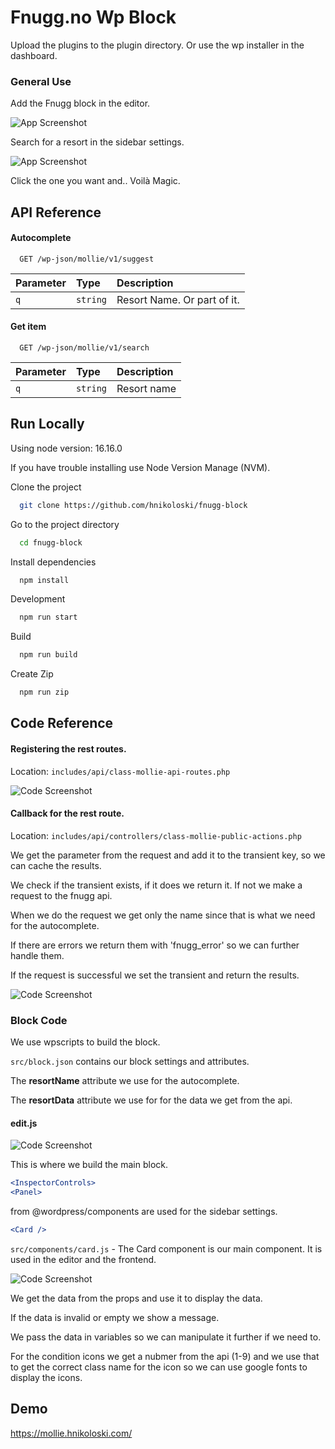 # Fnugg.no Wp Block

Upload the plugins to the plugin directory. Or use the wp installer in the dashboard.

### General Use

Add the Fnugg block in the editor.

![App Screenshot](./assets/readme/Screenshot_1.png)

Search for a resort in the sidebar settings.

![App Screenshot](./assets/readme/Screenshot_2.png)

Click the one you want and.. Voilà Magic.

## API Reference

#### Autocomplete

```http
  GET /wp-json/mollie/v1/suggest
```

| Parameter | Type     | Description                 |
| :-------- | :------- | :-------------------------- |
| `q`       | `string` | Resort Name. Or part of it. |

#### Get item

```http
  GET /wp-json/mollie/v1/search
```

| Parameter | Type     | Description |
| :-------- | :------- | :---------- |
| `q`       | `string` | Resort name |

## Run Locally

Using node version: 16.16.0

If you have trouble installing use Node Version Manage (NVM).

Clone the project

```bash
  git clone https://github.com/hnikoloski/fnugg-block
```

Go to the project directory

```bash
  cd fnugg-block
```

Install dependencies

```bash
  npm install
```

Development

```bash
  npm run start
```

Build

```bash
  npm run build
```

Create Zip

```bash
  npm run zip
```

## Code Reference

#### Registering the rest routes.

Location: `includes/api/class-mollie-api-routes.php`

![Code Screenshot](./assets/readme/Screenshot_3.png)

#### Callback for the rest route.

Location: `includes/api/controllers/class-mollie-public-actions.php`

We get the parameter from the request and add it to the transient key, so we can cache the results.

We check if the transient exists, if it does we return it. If not we make a request to the fnugg api.

When we do the request we get only the name since that is what we need for the autocomplete.

If there are errors we return them with 'fnugg_error' so we can further handle them.

If the request is successful we set the transient and return the results.

![Code Screenshot](./assets/readme/Screenshot_4.png)

### Block Code

We use wpscripts to build the block.

`src/block.json` contains our block settings and attributes.

The **resortName** attribute we use for the autocomplete.

The **resortData** attribute we use for for the data we get from the api.

#### edit.js

![Code Screenshot](./assets/readme/Screenshot_5.png)

This is where we build the main block.

```jsx
<InspectorControls>
<Panel>
```

from @wordpress/components are used for the sidebar settings.

```jsx
<Card />
```

`src/components/card.js` - The Card component is our main component. It is used in the editor and the frontend.

![Code Screenshot](./assets/readme/Screenshot_6.png)

We get the data from the props and use it to display the data.

If the data is invalid or empty we show a message.

We pass the data in variables so we can manipulate it further if we need to.

For the condition icons we get a nubmer from the api (1-9) and we use that to get the correct class name for the icon so we can use google fonts to display the icons.

## Demo

https://mollie.hnikoloski.com/
